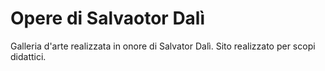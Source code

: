 # Opere di Salvaotor Dalì

Galleria d'arte realizzata in onore di Salvator Dalì.
Sito realizzato per scopi didattici.

